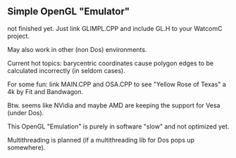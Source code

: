 ## Simple OpenGL "Emulator"

not finished yet. Just link GLIMPL.CPP and include GL.H to your WatcomC project. 

May also work in other (non Dos) environments.

Current hot topics: barycentric coordinates cause polygon edges to be calculated incorrectly (in seldom cases).

For some fun: link MAIN.CPP and OSA.CPP to see "Yellow Rose of Texas" a 4k by Fit and Bandwagon.

Btw. seems like NVidia and maybe AMD are keeping the support for Vesa (under Dos).

This OpenGL "Emulation" is purely in software "slow" and not optimized yet. 

Multithreading is planned (if a multithreading lib for Dos pops up somewhere).
